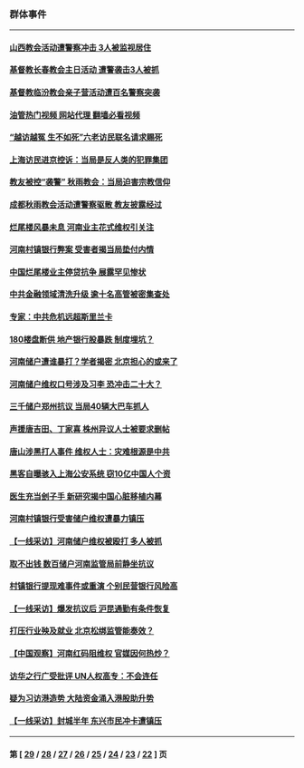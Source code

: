 ### 群体事件
---
#### [山西教会活动遭警察冲击 3人被监视居住](../../pages/ncid279/n13808966.md?08261245) 
#### [基督教长春教会主日活动 遭警袭击3人被抓](../../pages/ncid279/n13806935.md?08261245) 
#### [基督教临汾教会亲子营活动遭百名警察突袭](../../pages/ncid279/n13806527.md?08261245) 
#### [油管热门视频 网站代理 翻墙必看视频](http://209.222.30.114:81/youtube.html?08261245)
#### [“越访越冤 生不如死”六老访民联名请求赐死](../../pages/ncid279/n13805907.md?08261245) 
#### [上海访民进京控诉：当局是反人类的犯罪集团](../../pages/ncid279/n13803858.md?08261245) 
#### [教友被控“袭警” 秋雨教会：当局迫害宗教信仰](../../pages/ncid279/n13803563.md?08261245) 
#### [成都秋雨教会活动遭警察驱散 教友披露经过](../../pages/ncid279/n13802541.md?08261245) 
#### [烂尾楼风暴未息 河南业主花式维权引关注](../../pages/ncid279/n13794519.md?08261245) 
#### [河南村镇银行弊案 受害者揭当局垫付内情](../../pages/ncid279/n13791990.md?08261245) 
#### [中国烂尾楼业主停贷抗争 展露罕见惨状](../../pages/ncid279/n13787794.md?08261245) 
#### [中共金融领域清洗升级 逾十名高管被密集查处](../../pages/ncid279/n13782694.md?08261245) 
#### [专家：中共危机远超斯里兰卡](../../pages/ncid279/n13782248.md?08261245) 
#### [180楼盘断供 地产银行股暴跌 制度埋坑？](../../pages/ncid279/n13780778.md?08261245) 
#### [河南储户遭谁暴打？学者揭密 北京担心的或来了](../../pages/ncid279/n13779407.md?08261245) 
#### [河南储户维权口号涉及习李 恐冲击二十大？](../../pages/ncid279/n13778148.md?08261245) 
#### [三千储户郑州抗议 当局40辆大巴车抓人](../../pages/ncid279/n13777593.md?08261245) 
#### [声援唐吉田、丁家喜 株州异议人士被要求删帖](../../pages/ncid279/n13775534.md?08261245) 
#### [唐山涉黑打人事件 维权人士：灾难根源是中共](../../pages/ncid279/n13773534.md?08261245) 
#### [黑客自曝骇入上海公安系统 窃10亿中国人个资](../../pages/ncid279/n13773395.md?08261245) 
#### [医生充当刽子手 新研究揭中国心脏移植内幕](../../pages/ncid279/n13772291.md?08261245) 
#### [河南村镇银行受害储户维权遭暴力镇压](../../pages/ncid279/n13770841.md?08261245) 
#### [【一线采访】河南储户维权被殴打 多人被抓](../../pages/ncid279/n13768629.md?08261245) 
#### [取不出钱 数百储户河南监管局前静坐抗议](../../pages/ncid279/n13767198.md?08261245) 
#### [村镇银行提现难事件或重演 个别民营银行风险高](../../pages/ncid279/n13764495.md?08261245) 
#### [【一线采访】爆发抗议后 沪昆通勤有条件恢复](../../pages/ncid279/n13763504.md?08261245) 
#### [打压行业殃及就业 北京松绑监管能奏效？](../../pages/ncid279/n13761130.md?08261245) 
#### [【中国观察】河南红码阻维权 官媒因何热炒？](../../pages/ncid279/n13760146.md?08261245) 
#### [访华之行广受批评 UN人权高专：不会连任](../../pages/ncid279/n13758655.md?08261245) 
#### [疑为习访港造势 大陆资金涌入港股助升势](../../pages/ncid279/n13756127.md?08261245) 
#### [【一线采访】封城半年 东兴市民冲卡遭镇压](../../pages/ncid279/n13754277.md?08261245) 

---
#### 第 [ [29](./29.md?08261245) / [28](./28.md?08261245) / [27](./27.md?08261245) / [26](./26.md?08261245) / [25](./25.md?08261245) / [24](./24.md?08261245) / [23](./23.md?08261245) / [22](./22.md?08261245) ] 页
